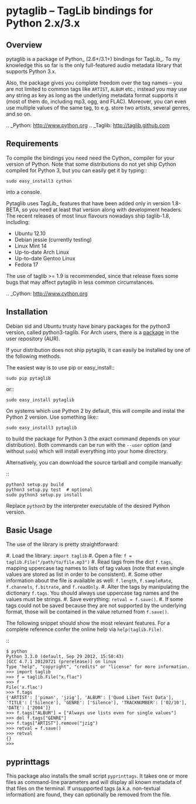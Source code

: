 pytaglib – TagLib bindings for Python 2.x/3.x
==============================================

Overview
--------

pytaglib is a package of Python_ (2.6+/3.1+) bindings for TagLib_. To my
knowledge this so far is the only full-featured audio metadata library that
supports Python 3.x.

Also, the package gives you complete freedom over the tag names – you are
not limited to common tags like ``ARTIST``, ``ALBUM`` etc.; instead you may use
any string as key as long as the underlying metadata format supports it (most
of them do, including mp3, ogg, and FLAC). Moreover, you can even use multiple
values of the same tag, to e.g. store two artists, several genres, and so on.
 
.. _Python: http://www.python.org
.. _Taglib:  http://taglib.github.com


Requirements
------------

To compile the bindings you need need the Cython_ compiler for your version
of Python. Note that some distributions do not yet ship Cython compiled for
Python 3, but you can easily get it by typing:: 

	sudo easy_install3 cython

into a console.

Pytaglib uses TagLib_ features that have been added only in version 1.8-BETA,
so you need at least that version along with development headers. The recent
releases of most linux flavours nowadays ship taglib-1.8, including:

- Ubuntu 12.10
- Debian jessie (currently testing)
- Linux Mint 14
- Up-to-date Arch Linux
- Up-to-date Gentoo Linux
- Fedora 17

The use of taglib >= 1.9 is recommended, since that release fixes some bugs
that may affect pytaglib in less common circumstances.

..  _Cython: http://www.cython.org
  
Installation
------------

Debian sid and Ubuntu trusty have binary packages for the python3 version, called python3-taglib.
For Arch users, there is a [package](https://aur.archlinux.org/packages/python-pytaglib/) in the user repository (AUR).

If your distribution does not ship pytaglib, it can easily be installed by one of the following methods.

The easiest way is to use pip or easy_install::

    sudo pip pytaglib

or::

    sudo easy_install pytaglib

On systems which use Python 2 by default, this will compile and instal the Python 2 version. Use something like::

    sudo easy_install3 pytaglib

to build the package for Python 3 (the exact command depends on your
distribution). Both commands can be run with the ``--user`` option (and without ``sudo``) which will
install everything into your home directory.

Alternatively, you can download the source tarball and compile manually:

::

	python3 setup.py build
	python3 setup.py test  # optional
	sudo python3 setup.py install

Replace ``python3`` by the interpreter executable of the desired Python version.


Basic Usage
-----------

The use of the library is pretty straightforward:

#.  Load the library: ``import taglib``
#.  Open a file: ``f = taglib.File("/path/to/file.mp3")``
#.  Read tags from the dict ``f.tags``, mapping uppercase tag names to lists
    of tag values (note that even single values are stored as list in order
    to be consistent).
#.  Some other information about the file is available as well: ``f.length``,
    ``f.sampleRate``, ``f.channels``, ``f.bitrate``, and ``f.readOnly``.
#.  Alter the tags by manipulating the dictionary ``f.tags``. You should always
    use uppercase tag names and the values must be strings.
#.  Save everything: ``retval = f.save()``.
#.  If some tags could not be saved because they are not supported by the
    underlying format, those will be contained in the value returned from
    ``f.save()``.
 
The following snippet should show the most relevant features. For a complete
reference confer the online help via ``help(taglib.File)``.

::

	$ python
	Python 3.3.0 (default, Sep 29 2012, 15:50:43) 
	[GCC 4.7.1 20120721 (prerelease)] on linux
	Type "help", "copyright", "credits" or "license" for more information.
	>>> import taglib
	>>> f = taglib.File("x.flac")
	>>> f
	File('x.flac')
	>>> f.tags
	{'ARTIST': ['piman', 'jzig'], 'ALBUM': ['Quod Libet Test Data'], 'TITLE': ['Silence'], 'GENRE': ['Silence'], 'TRACKNUMBER': ['02/10'], 'DATE': ['2004']}
	>>> f.tags["ALBUM"] = ["Always use lists even for single values"]
	>>> del f.tags["GENRE"]
	>>> f.tags["ARTIST"].remove("jzig")
	>>> retval = f.save()
	>>> retval
	{}
	>>> 

pyprinttags
-----------

This package also installs the small script ``pyprinttags``. It takes one or more files as
command-line parameters and will display all known metadata of that files on the terminal.
If unsupported tags (a.k.a. non-textual information) are found, they can optionally be removed
from the file.
